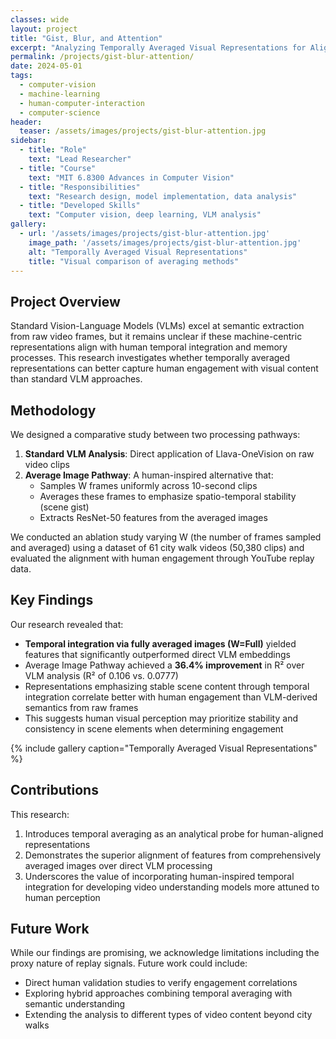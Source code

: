 ```yaml
---
classes: wide
layout: project
title: "Gist, Blur, and Attention"
excerpt: "Analyzing Temporally Averaged Visual Representations for Alignment with Human Engagement Signals"
permalink: /projects/gist-blur-attention/
date: 2024-05-01
tags:
  - computer-vision
  - machine-learning
  - human-computer-interaction
  - computer-science
header:
  teaser: /assets/images/projects/gist-blur-attention.jpg
sidebar:
  - title: "Role"
    text: "Lead Researcher"
  - title: "Course"
    text: "MIT 6.8300 Advances in Computer Vision"
  - title: "Responsibilities"
    text: "Research design, model implementation, data analysis"
  - title: "Developed Skills"
    text: "Computer vision, deep learning, VLM analysis"
gallery:
  - url: '/assets/images/projects/gist-blur-attention.jpg'
    image_path: '/assets/images/projects/gist-blur-attention.jpg'
    alt: "Temporally Averaged Visual Representations"
    title: "Visual comparison of averaging methods"
---
```


## Project Overview

Standard Vision-Language Models (VLMs) excel at semantic extraction from raw video frames, but it remains unclear if these machine-centric representations align with human temporal integration and memory processes. This research investigates whether temporally averaged representations can better capture human engagement with visual content than standard VLM approaches.

## Methodology

We designed a comparative study between two processing pathways:

1. **Standard VLM Analysis**: Direct application of Llava-OneVision on raw video clips
2. **Average Image Pathway**: A human-inspired alternative that:
   - Samples W frames uniformly across 10-second clips
   - Averages these frames to emphasize spatio-temporal stability (scene gist)
   - Extracts ResNet-50 features from the averaged images

We conducted an ablation study varying W (the number of frames sampled and averaged) using a dataset of 61 city walk videos (50,380 clips) and evaluated the alignment with human engagement through YouTube replay data.

## Key Findings

Our research revealed that:

- **Temporal integration via fully averaged images (W=Full)** yielded features that significantly outperformed direct VLM embeddings
- Average Image Pathway achieved a **36.4% improvement** in R² over VLM analysis (R² of 0.106 vs. 0.0777)
- Representations emphasizing stable scene content through temporal integration correlate better with human engagement than VLM-derived semantics from raw frames
- This suggests human visual perception may prioritize stability and consistency in scene elements when determining engagement

{% include gallery caption="Temporally Averaged Visual Representations" %}

## Contributions

This research:

1. Introduces temporal averaging as an analytical probe for human-aligned representations
2. Demonstrates the superior alignment of features from comprehensively averaged images over direct VLM processing
3. Underscores the value of incorporating human-inspired temporal integration for developing video understanding models more attuned to human perception

## Future Work

While our findings are promising, we acknowledge limitations including the proxy nature of replay signals. Future work could include:

- Direct human validation studies to verify engagement correlations
- Exploring hybrid approaches combining temporal averaging with semantic understanding
- Extending the analysis to different types of video content beyond city walks 